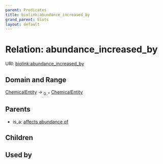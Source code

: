 ```yaml
---
parent: Predicates
title: biolink:abundance_increased_by
grand_parent: Slots
layout: default
---
```


# Relation: abundance_increased_by




URI: [biolink:abundance_increased_by](https://w3id.org/biolink/vocab/abundance_increased_by)

## Domain and Range

[ChemicalEntity](ChemicalEntity.md) ->  <sub>0..*</sub> [ChemicalEntity](ChemicalEntity.md)

## Parents

 *  is_a: [affects abundance of](affects_abundance_of.md)

## Children


## Used by

